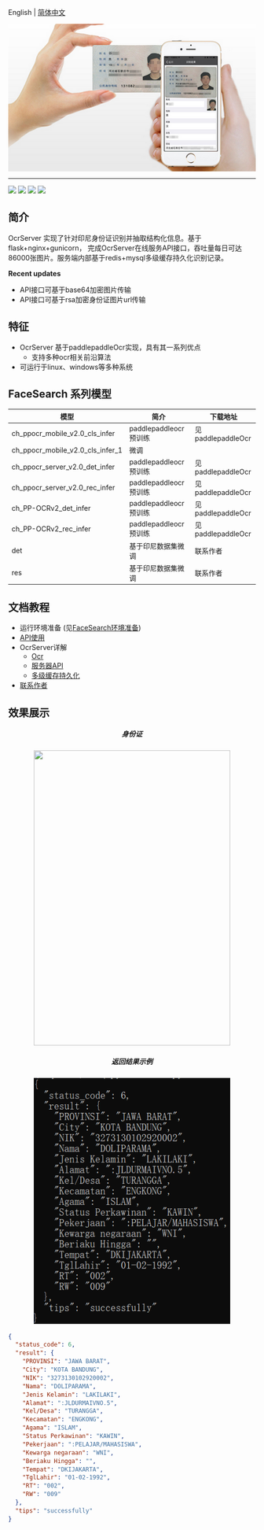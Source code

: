 English | [简体中文](README_ch.md)

<p align="center">
 <img src="./doc/img/index.png" align="middle" width = "600" height="300"/>
<p align="center">



------------------------------------------------------------------------------------------

<p align="left">
    <a href=""><img src="https://img.shields.io/badge/release-1.1.0-brightgreen"></a>
    <a href=""><img src="https://img.shields.io/badge/torch-1.12.1-yellowgreen"></a>
    <a href=""><img src="https://img.shields.io/badge/Pillow-9.2.0-blue"></a>
    <a href=""><img src="https://img.shields.io/badge/python-3.7.1-pink"></a>
</p>

## 简介

OcrServer 实现了针对印尼身份证识别并抽取结构化信息。基于flask+nginx+gunicorn， 完成OcrServer在线服务API接口，吞吐量每日可达86000张图片。服务端内部基于redis+mysql多级缓存持久化识别记录。

**Recent updates**

- API接口可基于base64加密图片传输
- API接口可基于rsa加密身份证图片url传输

## 特征

- OcrServer 基于paddlepaddleOcr实现，具有其一系列优点
  - 支持多种ocr相关前沿算法
- 可运行于linux、windows等多种系统

## FaceSearch 系列模型

| 模型                             | 简介                  | 下载地址          |
| -------------------------------- | --------------------- | ----------------- |
| ch_ppocr_mobile_v2.0_cls_infer   | paddlepaddleocr预训练 | 见paddlepaddleOcr |
| ch_ppocr_mobile_v2.0_cls_infer_1 | 微调                  |                   |
| ch_ppocr_server_v2.0_det_infer   | paddlepaddleocr预训练 | 见paddlepaddleOcr |
| ch_ppocr_server_v2.0_rec_infer   | paddlepaddleocr预训练 | 见paddlepaddleOcr |
| ch_PP-OCRv2_det_infer            | paddlepaddleocr预训练 | 见paddlepaddleOcr |
| ch_PP-OCRv2_rec_infer            | paddlepaddleocr预训练 | 见paddlepaddleOcr |
| det                              | 基于印尼数据集微调    | 联系作者          |
| res                              | 基于印尼数据集微调    | 联系作者          |

## 文档教程

- 运行环境准备  (见[FaceSearch环境准备](https://github.com/ficherfisher/FaceSearch/blob/master/doc/environment.md))
- [API使用](https://gitee.com/deepminer/api-services)
- OcrServer详解
  - [Ocr](./doc/Ocr.md)
  - [服务器API](./doc/flask_nginx_gunicorn.md)
  - [多级缓存持久化](./doc/redis_mysql.md)
- [联系作者](yupengxiong87@gmail.com)

## 效果展示

<div align="center">
    <h5>身份证</h5>
    <img src="./doc/img/" width="400" height="600">
    <br>
    <h5>返回结果示例</h5>
    <img src="./doc/img/OCR_res.png" width="400" height="500">
</div>



```json
{
  "status_code": 6,
  "result": {
    "PROVINSI": "JAWA BARAT",
    "City": "KOTA BANDUNG",
    "NIK": "3273130102920002",
    "Nama": "DOLIPARAMA",
    "Jenis Kelamin": "LAKILAKI",
    "Alamat": ":JLDURMAIVNO.5",
    "Kel/Desa": "TURANGGA",
    "Kecamatan": "ENGKONG",
    "Agama": "ISLAM",
    "Status Perkawinan": "KAWIN",
    "Pekerjaan": ":PELAJAR/MAHASISWA",
    "Kewarga negaraan": "WNI",
    "Beriaku Hingga": "",
    "Tempat": "DKIJAKARTA",
    "TglLahir": "01-02-1992",
    "RT": "002",
    "RW": "009"
  },
  "tips": "successfully"
}

```





